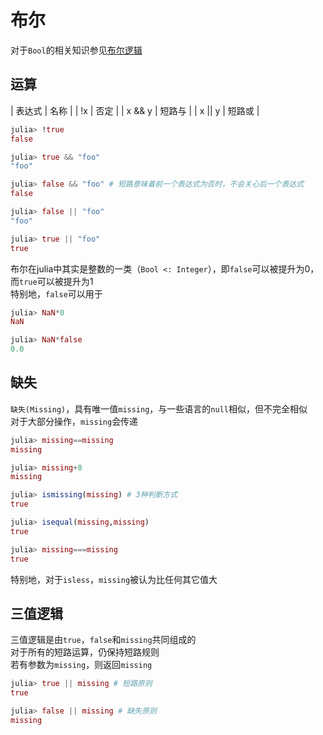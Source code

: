 # 布尔
对于`Bool`的相关知识参见[布尔逻辑](../knowledge/bool_logic.md)

## 运算
| 表达式 | 名称 |
| !x | 否定 |
| x && y | 短路与 |
| x &#124;&#124; y | 短路或 |

```jl
julia> !true
false

julia> true && "foo"
"foo"

julia> false && "foo" # 短路意味着前一个表达式为否时，不会关心后一个表达式
false

julia> false || "foo"
"foo"

julia> true || "foo"
true
```

布尔在julia中其实是整数的一类（`Bool <: Integer`），即`false`可以被提升为0，而`true`可以被提升为1\
特别地，`false`可以用于
```jl
julia> NaN*0
NaN

julia> NaN*false
0.0
```

## 缺失
`缺失(Missing)`，具有唯一值`missing`，与一些语言的`null`相似，但不完全相似\
对于大部分操作，`missing`会传递
```jl
julia> missing==missing
missing

julia> missing+8
missing

julia> ismissing(missing) # 3种判断方式
true

julia> isequal(missing,missing)
true

julia> missing===missing
true
```

特别地，对于`isless`，`missing`被认为比任何其它值大

## 三值逻辑
三值逻辑是由`true`，`false`和`missing`共同组成的\
对于所有的短路运算，仍保持短路规则\
若有参数为`missing`，则返回`missing`
```jl
julia> true || missing # 短路原则
true

julia> false || missing # 缺失原则
missing
```
